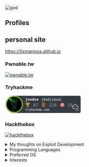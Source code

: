 ![god](https://media1.tenor.com/images/bbd72681f518f79ad7e74edbf6f14379/tenor.gif?itemid=17454568)

## Profiles

## personal site
https://0xmanjoos.github.io

### Pwnable.tw
[![pwnable.tw](https://www.gravatar.com/avatar/41bde45d800f779cd439358d164097cf?size=120&d=mp)](https://pwnable.tw/user/28923)


### Tryhackme
[ ![tryhackme](./icon/jondoe.png) ](https://tryhackme.com/p/jondoe)


### Hackthebox
[ ![hackthebox](https://www.hackthebox.eu/badge/image/361358)](https://www.hackthebox.eu/home/users/profile/361358)

<details>
<summary>My thoughts on Exploit Development</summary>
<br>
<b>

```
+-----------------------------------------------------------------------+
|                         Exploit Development                           |
+-----------------------------------------------------------------------+

why?

i ask myself this question a lot, it just pops up in my head from time to time

why learn exploit development?
why slam your head against the wall day after day attempting to understand memory exploitation?
why not just follow in everybody else's footsteps and attack the much simpler web app?
Heres a list I created explaining my though process, a quick heads up, im not skilled in any sense of
that word, im not here to judge you, to put you below me, or to flex my superior interests, im just
a guy with an opinion, anyways, here goes.

1. You are unique, specialized, and valuable. There will always be a better web app pentester out
there, now that statement goes for exploit development as well, im not so niave to think that im 
going to be the best there ever was. I am just simply stating the fact that knowing, understanding, 
and taking the time to learn, play and create exploits is extremely unique. The majority will have 
given up and chosen to fuzz some directories or enter obscure obfuscated javascript into some input box
somewhere. If you decide to stick with exploit development, it will be exponentially harder, but you will
be much much more valuable. 
if you're good at it that is..

2. Power. im a retard so i love the thought of being powerful, and dangerous. That is the mindset
of a child, i am fully aware. Now you may be thinking, "haha little kid playing with linux binaries
haha who the fuck does he think he is?". I get that, the voice in my head tells me that too, im just
playing with miniature binaries that are basically meant to be exploitable, thats the least practical
thing anyones every heard of. At least with web app pentesting you are able to learn practical
knowledge right?

Wrong... kind of?

I will admit that 100 percent of all binary exploitation challenges are impractical, the only practical
thing about them is that they are practically useless. But thats not the point, the point was to LEARN
something, the point was to build on your knowledge of exploitation scenarios and techniques.
To allow you to stumble upon a vulnerability and have the capability to exploit it.
The point of binary exploitation(to me at least) is to be able to play with practical exploitation
scenarios with minimally sized binaries, without needing to fuzz for the vulnerability(some could see
as bad), on an easy to use operating system!

Even linux exploitation is worth it!, you might be thinking that ive gone insane but hear me out here.
To me, an 0day is an 0day, the recent sudo heap vulnerability was huge, it got everyones attention due
to the severity of it, and that was a linux exploit. No matter the operating system, no matter the
program, enviroment, or technique. Any exploit that allows arbitrary code execution will be powerful.

Now lets get back into why exploit development over web hacking?
Like i said, the main goal of everything is to get code execution right?
Web app are MUCH easier to get code execution out of, the difference in skill is drastically different!
if web is 50% easier than exploit development
and you can find for RCE's with half the time and half the effort then why learn exploit development??

One reason, and one reason only...

A target i am attempting to pwn will not be running a web server on their computer :)
Like i said, im a naive and incompetent child, i have the mindset of one as well, but thats just
how i think, this is my thought process.

Lets say for example, browser exploitation, that is a piece of (practically)exploitable software
Imagine what you could do, with a browser exploit, i, personally, have thought up a few scenarios:

1. Sell it, get rid of it in exchange for money, maybe zerodium, some shady third party, or a nation state

2. Use it in collaboration with some malware devs in china or russia, and distribute their malware with it

3. Hoard it, save it, keep it and maybe one day somebody will piss you off enough to the point where
you feel the need to unleash it

4. Be a good samaritan and either sell it to whichever company owns the software, or publicly release it
and their lawyers swarm you.

What im trying to get at, is that in terms of an exploit, it is essentially a nuclear weapon
Even if you were to achieve an RCE on a web server, given if they were a large enough corporation they
would have containerized the entire thing, built it all on docker or kubernetes, no way you'd be able
to walk away with anything. Their EDR's would pinpoint you before you even got the chance to enumerate

Would you rather learn how to make a weapon capable of taking on anything in the world, or learning how
to pierce the upper layer to a multi layered corporation, unable to do anything else but squirm?

Yea, doesnt sound so enticing does it?

I also hear this question being asked a lot, "is memory corruption dying?". You obviously know my answer
to this question, but let me give you some evidence to back this up. The use of low level languages like
c will never die. There will always be a demand for efficient memory management and c's simplicity, maturity,
and it's community has grown to the point where I personally believe a new c programming language will not be
possible.

This is due to the nature of something being "low level", the need
for operating systems, fast and efficient compilers/engines, custom memory management, and low
level data maniplutation will never end. Some examples of this sophisticated, mature, and efficient 
system will always hold up is that of dynamic memory optimization. Linux has taken massive strides to 
optimize ptmalloc's performance and reduce overhead. The same cannot be said for windows, though who knows 
what their doing over at Microsoft closed source incorporated. No fun allowed in that operating system!!, its 
only for lame people who dont care about efficiency!!

Obviously, these optimizations require security, and a valid argument against my point is, "modern computer systems
are reaching the point to where these once heavy and bloated security implementations cause little to no overhead".
I agree with this statement, the faster and stronger our systems become, the less need there is for efficiency, and so
more binary protections will be introduced. I believe that there will always be a new technique, to bypass a new mitigation.
Thats the way its been for 20 to 30 years, and i believe that it will stay that way. Were long past the days of a simple
stack overflow, and everybody who is interested in this field knows that. Of course, the security researchers that have been
in the loop over the years will be able to catch up and learn these new techniques, but that isnt the same for someone
just starting out in the field. The more mitigations, the higher the bar of entry becomes, and I think that this is a valid
point.

Another problem with memory corruption exploitation i hear getting tossed around is, "there will reach a point in time where
zero day vulnerabilities are no longer worth it any more, where more human intelligence options become more worthwhile". 
This is the dumbest thing i have ever heard in my life. Zerodays are essentially atomic bombs in the cyber space, that is like
saying, "oh yea, one day hostile nation states like north korea will no longer create nuclear missiles because it costs too much".

????????

dumbest thing ive ever heard in my life, that is null and void. I 100 percent firmly believe in the fact that nation states will
be willing to spend that kind of money for targeted attacks. "Human Intelligence" is going to get you nowhere if you are attacking
a high profile target. Man its like saying, yo you got ur 0day?, nah man i didnt buy it, too costly. Lets just shoot bill gates an
email asking him to click a link eh?, OH GREAT IDEA, WONDERFUL IDEA YOURE THE BRIGHTEST MIND OF THE 20th CENTURY!

3. Last and final reason, this one is the most important out of ALL OF THESE
it is fun, it is just plain and simple fun. I am having the most fun freaking out over some strange
behaviour that is going on within a binary. I enjoy that feeling of finally comprehending the
incomprehensible, it is the greatest feeling in the world. The main reason you should do something
is that you enjoy it, if you enjoy something, you will obviously find reasons in why that thing you
enjoy doing so much is superior to everything else. It is similar to people's favorite linux
distributions, when it comes down to it, there is literally no difference. It all just comes down to
reliability and preference, if you love doing something then do it, that is all.

EOF
```
</b>
</details>

<details>
<summary>Programming Languages</summary>
<br>
  
<img alt="C++" src="https://img.shields.io/badge/c++%20-%2300599C.svg?&style=for-the-badge&logo=c%2B%2B&ogoColor=white"/>
  
<img alt="Python" src="https://img.shields.io/badge/python%20-%2314354C.svg?&style=for-the-badge&logo=python&logoColor=white"/>

<img alt="Go" src="https://img.shields.io/badge/go-%2300ADD8.svg?&style=for-the-badge&logo=go&logoColor=white"/>

<img alt="C" src="https://img.shields.io/badge/c%20-%2300599C.svg?&style=for-the-badge&logo=c&logoColor=white"/>

</details>

<details>
<summary>Preferred OS </summary>
<br>
<img src="https://img.shields.io/badge/Manjaro%20-grey?style=for-the-badge&logo=Manjaro">
<img src="https://img.shields.io/badge/Windows-0078D6?style=for-the-badge&logo=windows&logoColor=white" />
</details>

<details>
<summary>Interests</summary>
<br>
<b>
  
Exploit Development
  
Reverse Engineering

Computer Science

Malware Development

</b>
</details>
